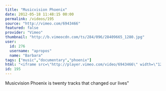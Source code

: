 ```yaml
---
title: "Musicvision Phoenix"
date: 2012-05-18 11:48:15 00:00
permalink: /videos/195
source: "http://vimeo.com/6943466"
featured: false
provider: "Vimeo"
thumbnail: "http://b.vimeocdn.com/ts/284/096/28409665_1280.jpg"
user:
  id: 276
  username: "apropos"
  name: "Barbara"
tags: ["music","documentary","phoenix"]
html: "<iframe src=\"http://player.vimeo.com/video/6943466\" width=\"1280\" height=\"720\" frameborder=\"0\" webkitallowfullscreen mozallowfullscreen allowfullscreen></iframe>"
id: 195
---
```


Musicvision Phoenix is twenty tracks that changed our lives"